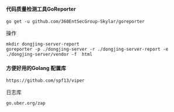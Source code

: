 #### 代码质量检测工具GoReporter

```
go get -u github.com/360EntSecGroup-Skylar/goreporter
```

操作

```
mkdir dongjing-server-report 
goreporter -p ./dongjing-server -r ./dongjing-server-report -e ./dongjing-server/vendor -f  html
```

#### 方便好用的Golang 配置库

```
https://github.com/spf13/viper
```

日志库

```
go.uber.org/zap
```



